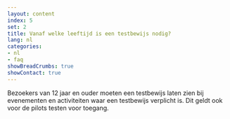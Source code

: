 ```yaml
---
layout: content
index: 5
set: 2
title: Vanaf welke leeftijd is een testbewijs nodig?
lang: nl
categories:
- nl
- faq
showBreadCrumbs: true
showContact: true
---
```

Bezoekers van 12 jaar en ouder moeten een testbewijs laten zien bij evenementen en activiteiten waar een testbewijs verplicht is. Dit geldt ook voor de pilots testen voor toegang.
